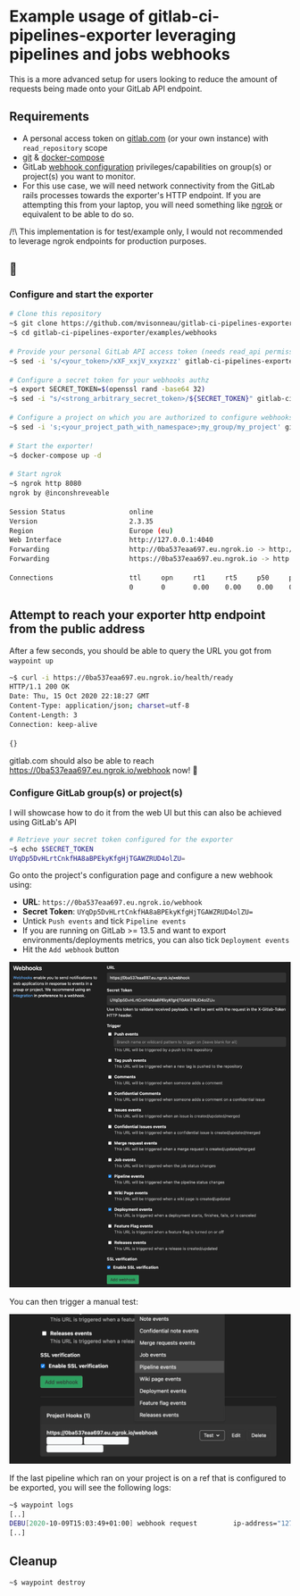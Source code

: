 # Example usage of gitlab-ci-pipelines-exporter leveraging pipelines and jobs webhooks

This is a more advanced setup for users looking to reduce the amount of requests being made onto your GitLab API endpoint.

## Requirements

- A personal access token on [gitlab.com](https://docs.gitlab.com/ee/user/profile/personal_access_tokens.html) (or your own instance) with `read_repository` scope
- [git](https://git-scm.com/) & [docker-compose](https://docs.docker.com/compose/)
- GitLab [webhook configuration](https://docs.gitlab.com/ee/user/project/integrations/webhooks.html) privileges/capabilities on group(s) or project(s) you want to monitor.
- For this use case, we will need network connectivity from the GitLab rails processes towards the exporter's HTTP endpoint. If you are attempting this from your laptop, you will need something like [ngrok](https://ngrok.com/) or equivalent to be able to do so.

/!\ This implementation is for test/example only, I would not recommended to leverage ngrok endpoints for production purposes.

## 🚀

### Configure and start the exporter

```bash
# Clone this repository
~$ git clone https://github.com/mvisonneau/gitlab-ci-pipelines-exporter.git
~$ cd gitlab-ci-pipelines-exporter/examples/webhooks

# Provide your personal GitLab API access token (needs read_api permissions)
~$ sed -i 's/<your_token>/xXF_xxjV_xxyzxzz' gitlab-ci-pipelines-exporter.yml

# Configure a secret token for your webhooks authz
~$ export SECRET_TOKEN=$(openssl rand -base64 32)
~$ sed -i "s/<strong_arbitrary_secret_token>/${SECRET_TOKEN}" gitlab-ci-pipelines-exporter.yml

# Configure a project on which you are authorized to configure webhooks
~$ sed -i 's;<your_project_path_with_namespace>;my_group/my_project' gitlab-ci-pipelines-exporter.yml

# Start the exporter!
~$ docker-compose up -d

# Start ngrok
~$ ngrok http 8080
ngrok by @inconshreveable                                                                                                                                                                                                                                                                                                                                (Ctrl+C to quit)

Session Status                online
Version                       2.3.35
Region                        Europe (eu)
Web Interface                 http://127.0.0.1:4040
Forwarding                    http://0ba537eaa697.eu.ngrok.io -> http://localhost:8080
Forwarding                    https://0ba537eaa697.eu.ngrok.io -> http://localhost:8080

Connections                   ttl     opn     rt1     rt5     p50     p90
                              0       0       0.00    0.00    0.00    0.00
```

## Attempt to reach your exporter http endpoint from the public address

After a few seconds, you should be able to query the URL you got from `waypoint up`

```bash
~$ curl -i https://0ba537eaa697.eu.ngrok.io/health/ready
HTTP/1.1 200 OK
Date: Thu, 15 Oct 2020 22:18:27 GMT
Content-Type: application/json; charset=utf-8
Content-Length: 3
Connection: keep-alive

{}
```

gitlab.com should also be able to reach https://0ba537eaa697.eu.ngrok.io/webhook now! 🎉

### Configure GitLab group(s) or project(s)

I will showcase how to do it from the web UI but this can also be achieved using GitLab's API

```bash
# Retrieve your secret token configured for the exporter
~$ echo $SECRET_TOKEN
UYqDp5DvHLrtCnkfHA8aBPEkyKfgHjTGAWZRUD4olZU=
```

Go onto the project's configuration page and configure a new webhook using:

- **URL**: `https://0ba537eaa697.eu.ngrok.io/webhook`
- **Secret Token**: `UYqDp5DvHLrtCnkfHA8aBPEkyKfgHjTGAWZRUD4olZU=`
- Untick `Push events` and tick `Pipeline events`
- If you are running on GitLab >= 13.5 and want to export environments/deployments metrics, you can also tick `Deployment events`
- Hit the `Add webhook` button

![webhook_configuration](../../docs/images/webhook_configuration.png)

You can then trigger a manual test:

![webhook_trigger_test](../../docs/images/webhook_trigger_test.png)

If the last pipeline which ran on your project is on a ref that is configured to be exported, you will see the following logs:

```bash
~$ waypoint logs
[..]
DEBU[2020-10-09T15:03:49+01:00] webhook request         ip-address="127.0.0.1:62838" user-agent=
[..]
```

## Cleanup

```bash
~$ waypoint destroy
```
